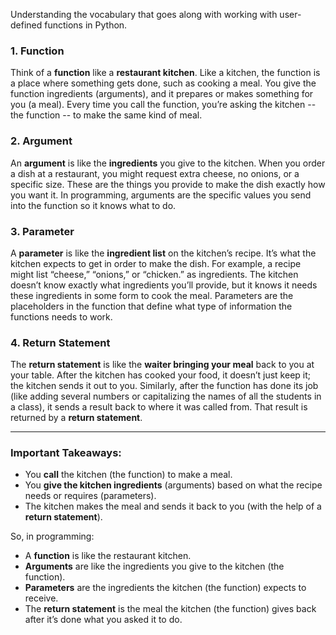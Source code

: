 Understanding the vocabulary that goes along with working with user-defined functions in Python.

### 1. **Function**
Think of a **function** like a **restaurant kitchen**. Like a kitchen, the function is a place where something gets done, such as cooking a meal. You give the function ingredients (arguments), and it prepares or makes something for you (a meal). Every time you call the function, you’re asking the kitchen  -- the function -- to make the same kind of meal.

### 2. **Argument**
An **argument** is like the **ingredients** you give to the kitchen. When you order a dish at a restaurant, you might request extra cheese, no onions, or a specific size. These are the things you provide to make the dish exactly how you want it. In programming, arguments are the specific values you send into the function so it knows what to do.

### 3. **Parameter**
A **parameter** is like the **ingredient list** on the kitchen’s recipe. It’s what the kitchen expects to get in order to make the dish. For example, a recipe might list “cheese,” “onions,” or “chicken.” as ingredients. The kitchen doesn’t know exactly what ingredients you’ll provide, but it knows it needs these ingredients in some form to cook the meal. Parameters are the placeholders in the function that define what type of information the functions needs to work.

### 4. **Return Statement**
The **return statement** is like the **waiter bringing your meal** back to you at your table. After the kitchen has cooked your food, it doesn’t just keep it; the kitchen sends it out to you. Similarly, after the function has done its job (like adding several numbers or capitalizing the names of all the students in a class), it sends a result back to where it was called from. That result is returned by a **return statement**.

---

### Important Takeaways:
- You **call** the kitchen (the function) to make a meal.
- You **give the kitchen ingredients** (arguments) based on what the recipe needs or requires (parameters).
- The kitchen makes the meal and sends it back to you (with the help of a **return statement**).

So, in programming:
- A **function** is like the restaurant kitchen.
- **Arguments** are like the ingredients you give to the kitchen (the function).
- **Parameters** are the ingredients the kitchen (the function) expects to receive.
- The **return statement** is the meal the kitchen (the function) gives back after it’s done what you asked it to do.

